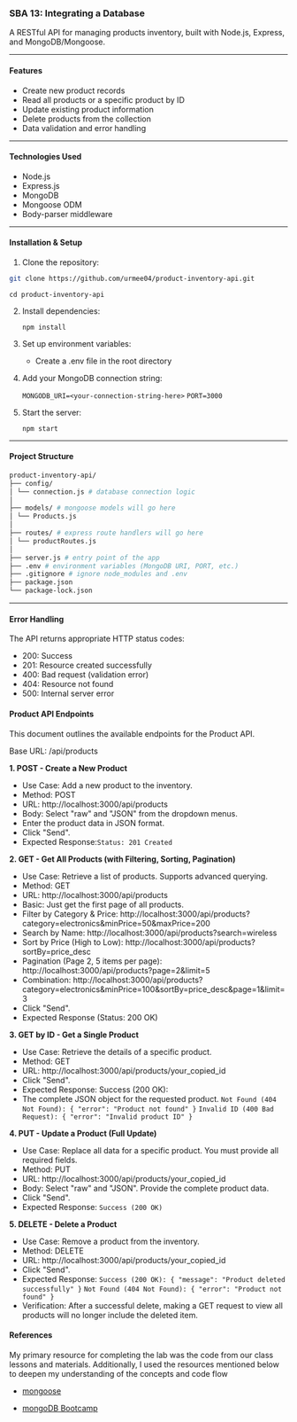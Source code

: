 ### SBA 13: Integrating a Database

A RESTful API for managing products inventory, built with Node.js, Express, and MongoDB/Mongoose.

---

#### Features

- Create new product records
- Read all products or a specific product by ID
- Update existing product information
- Delete products from the collection
- Data validation and error handling

---

#### Technologies Used

- Node.js
- Express.js
- MongoDB
- Mongoose ODM
- Body-parser middleware

---

#### Installation & Setup

1. Clone the repository:

```bash
git clone https://github.com/urmee04/product-inventory-api.git
```

`cd product-inventory-api`

2. Install dependencies:

   `npm install`

3. Set up environment variables:

   - Create a .env file in the root directory

4. Add your MongoDB connection string:

   `MONGODB_URI=<your-connection-string-here>`
   `PORT=3000`

5. Start the server:

   `npm start`

---

#### Project Structure

```bash
product-inventory-api/
├── config/
│ └── connection.js # database connection logic
│
├── models/ # mongoose models will go here
│ └── Products.js
│
├── routes/ # express route handlers will go here
│ └── productRoutes.js
│
├── server.js # entry point of the app
├── .env # environment variables (MongoDB URI, PORT, etc.)
├── .gitignore # ignore node_modules and .env
├── package.json
└── package-lock.json
```

---

#### Error Handling

The API returns appropriate HTTP status codes:

- 200: Success
- 201: Resource created successfully
- 400: Bad request (validation error)
- 404: Resource not found
- 500: Internal server error

#### Product API Endpoints

This document outlines the available endpoints for the Product API.

Base URL: /api/products

**1. POST - Create a New Product**

- Use Case: Add a new product to the inventory.
- Method: POST
- URL: http://localhost:3000/api/products
- Body: Select "raw" and "JSON" from the dropdown menus.
- Enter the product data in JSON format.
- Click "Send".
- Expected Response:`Status: 201 Created`

**2. GET - Get All Products (with Filtering, Sorting, Pagination)**

- Use Case: Retrieve a list of products. Supports advanced querying.
- Method: GET
- URL: http://localhost:3000/api/products
- Basic: Just get the first page of all products.
- Filter by Category & Price: http://localhost:3000/api/products?category=electronics&minPrice=50&maxPrice=200
- Search by Name: http://localhost:3000/api/products?search=wireless
- Sort by Price (High to Low): http://localhost:3000/api/products?sortBy=price_desc
- Pagination (Page 2, 5 items per page): http://localhost:3000/api/products?page=2&limit=5
- Combination: http://localhost:3000/api/products?category=electronics&minPrice=100&sortBy=price_desc&page=1&limit=3
- Click "Send".
- Expected Response (Status: 200 OK)

**3. GET by ID - Get a Single Product**

- Use Case: Retrieve the details of a specific product.
- Method: GET
- URL: http://localhost:3000/api/products/your_copied_id
- Click "Send".
- Expected Response: Success (200 OK): 
- The complete JSON object for the requested product.
 `Not Found (404 Not Found): { "error": "Product not found" }`
 `Invalid ID (400 Bad Request): { "error": "Invalid product ID" }`

**4. PUT - Update a Product (Full Update)**

- Use Case: Replace all data for a specific product. You must provide all required fields.
- Method: PUT
- URL: http://localhost:3000/api/products/your_copied_id
- Body: Select "raw" and "JSON". Provide the complete product data.
- Click "Send".
- Expected Response: 
`Success (200 OK)`

**5. DELETE - Delete a Product**

- Use Case: Remove a product from the inventory.
- Method: DELETE
- URL: http://localhost:3000/api/products/your_copied_id
- Click "Send".
- Expected Response:
`Success (200 OK): { "message": "Product deleted successfully" }`
`Not Found (404 Not Found): { "error": "Product not found" }`
- Verification: After a successful delete, making a GET request to view all products will no longer include the deleted item.

#### References


My primary resource for completing the lab was the code from our class lessons and materials. Additionally, I used the resources mentioned below to deepen my understanding of the concepts and code flow

- [mongoose](https://developer.mozilla.org/en-US/docs/Learn_web_development/Extensions/Server-side/Express_Nodejs/mongoose)

- [mongoDB Bootcamp](https://generalmotors.udemy.com/course/nodejs-express-mongodb-bootcamp/learn/lecture/15065064#overview)

